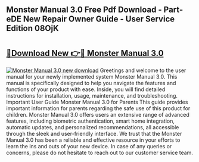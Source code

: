 ## Monster Manual 3.0 Free Pdf Download - Part-eDE New Repair Owner Guide - User Service Edition 08OjK

# <h2><a href="http://bc99542.oget.top/?id=Monster+Manual+3.0">🔗Download New 👉🔴 Monster Manual 3.0</a></h2>

[![Monster Manual 3.0 new download](https://i.imgur.com/5g1atiW.png)](http://bc99542.oget.top/?id=Monster+Manual+3.0)
Greetings and welcome to the user manual for your newly implemented system Monster Manual 3.0. This manual is specifically designed to help you navigate the features and functions of your product with ease. Inside, you will find detailed instructions for installation, usage, maintenance, and troubleshooting. Important User Guide Monster Manual 3.0 for Parents This guide provides important information for parents regarding the safe use of this product for children. Monster Manual 3.0 offers users an extensive range of advanced features, including biometric authentication, smart home integration, automatic updates, and personalized recommendations, all accessible through the sleek and user-friendly interface. We trust that the Monster Manual 3.0 has been a reliable and effective resource in your efforts to learn the ins and outs of your new device. In case of any queries or concerns, please do not hesitate to reach out to our customer service team.
